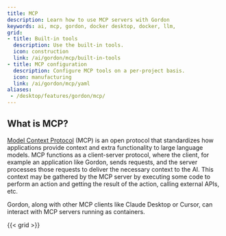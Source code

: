 ```yaml
---
title: MCP
description: Learn how to use MCP servers with Gordon
keywords: ai, mcp, gordon, docker desktop, docker, llm, 
grid:
- title: Built-in tools
  description: Use the built-in tools.
  icon: construction
  link: /ai/gordon/mcp/built-in-tools
- title: MCP configuration
  description: Configure MCP tools on a per-project basis.
  icon: manufacturing
  link: /ai/gordon/mcp/yaml
aliases:
 - /desktop/features/gordon/mcp/
---
```


## What is MCP?

[Model Context Protocol](https://modelcontextprotocol.io/introduction) (MCP) is
an open protocol that standardizes how applications provide context and extra
functionality to large language models. MCP functions as a client-server
protocol, where the client, for example an application like Gordon, sends
requests, and the server processes those requests to deliver the necessary
context to the AI. This context may be gathered by the MCP server by executing
some code to perform an action and getting the result of the action, calling
external APIs, etc.

Gordon, along with other MCP clients like Claude Desktop or Cursor, can interact
with MCP servers running as containers.

{{< grid >}}
